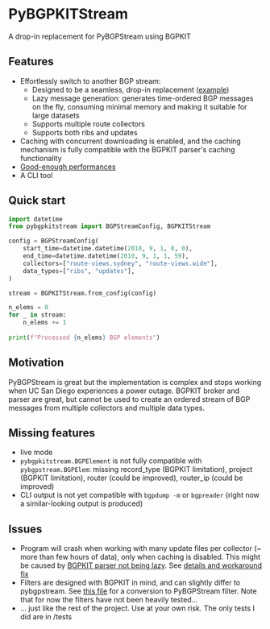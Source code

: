 # PyBGPKITStream

A drop-in replacement for PyBGPStream using BGPKIT

## Features

- Effortlessly switch to another BGP stream:
  - Designed to be a seamless, drop-in replacement ([example](tests/test_stream.py#L38))
  - Lazy message generation: generates time-ordered BGP messages on the fly, consuming minimal memory and making it suitable for large datasets
  - Supports multiple route collectors
  - Supports both ribs and updates
- Caching with concurrent downloading is enabled, and the caching mechanism is fully compatible with the BGPKIT parser's caching functionality
- [Good-enough performances](examples/perf.ipynb)
- A CLI tool

## Quick start

```python
import datetime
from pybgpkitstream import BGPStreamConfig, BGPKITStream

config = BGPStreamConfig(
    start_time=datetime.datetime(2010, 9, 1, 0, 0),
    end_time=datetime.datetime(2010, 9, 1, 1, 59),
    collectors=["route-views.sydney", "route-views.wide"],
    data_types=["ribs", "updates"],
)

stream = BGPKITStream.from_config(config)

n_elems = 0
for _ in stream:
    n_elems += 1
    
print(f"Processed {n_elems} BGP elements")
```

## Motivation

PyBGPStream is great but the implementation is complex and stops working when UC San Diego experiences a power outage.
BGPKIT broker and parser are great, but cannot be used to create an ordered stream of BGP messages from multiple collectors and multiple data types.

## Missing features

- live mode
- `pybgpkitstream.BGPElement` is not fully compatible with `pybgpstream.BGPElem`: missing record_type (BGPKIT limitation), project (BGPKIT limitation), router (could be improved), router_ip (could be improved)
- CLI output is not yet compatible with `bgpdump -m` or `bgpreader` (right now a similar-looking output is produced)

## Issues

- Program will crash when working with many update files per collector (~ more than few hours of data), only when caching is disabled. This might be caused by [BGPKIT parser not being lazy](https://github.com/bgpkit/bgpkit-parser/pull/239). See [details and workaround fix](examples/many_updates.ipynb)
- Filters are designed with BGPKIT in mind, and can slightly differ to pybgpstream. See [this file](tests/pybgpstream_utils.py) for a conversion to PyBGPStream filter. Note that for now the filters have not been heavily tested...
- ... just like the rest of the project. Use at your own risk. The only tests I did are in /tests
